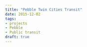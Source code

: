 ```yaml
---
title: "Pebble Twin Cities Transit"
date: 2015-12-02
tags:
- projects
- Pebble
- Public transit
draft: true
---
```


